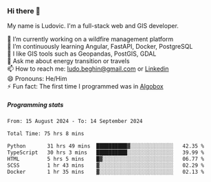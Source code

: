### Hi there 👋

My name is Ludovic. I'm a full-stack web and GIS developer.

 🔭 I’m currently working on a wildfire management platform<br/>
 🌱 I’m continuously learning Angular, FastAPI, Docker, PostgreSQL<br/>
 👯 I like GIS tools such as Geopandas, PostGIS, GDAL<br/>
 💬 Ask me about energy transition or travels<br/>
 📫 How to reach me: ludo.beghin@gmail.com or [Linkedin](https://www.linkedin.com/in/ludovic-beghin/)<br/>
 😄 Pronouns: He/Him<br/>
 ⚡ Fun fact: The first time I programmed was in [Algobox](https://fr.wikipedia.org/wiki/Algobox)<br/>

##### Programming stats
<!--START_SECTION:waka-->

```txt
From: 15 August 2024 - To: 14 September 2024

Total Time: 75 hrs 8 mins

Python       31 hrs 49 mins  ██████████▓░░░░░░░░░░░░░░   42.35 %
TypeScript   30 hrs 3 mins   ██████████░░░░░░░░░░░░░░░   39.99 %
HTML         5 hrs 5 mins    █▓░░░░░░░░░░░░░░░░░░░░░░░   06.77 %
SCSS         1 hr 43 mins    ▓░░░░░░░░░░░░░░░░░░░░░░░░   02.29 %
Docker       1 hr 35 mins    ▓░░░░░░░░░░░░░░░░░░░░░░░░   02.13 %
```

<!--END_SECTION:waka-->
